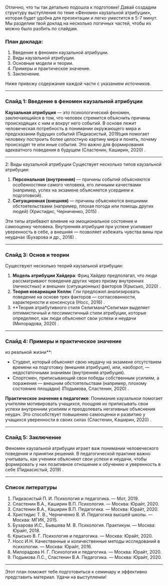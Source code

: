 Отлично, что ты так детально подошла к подготовке! Давай создадим структуру выступления по теме «Феномен каузальной атрибуции», которая будет удобна для презентации и легко уместится в 5-7 минут. Мы разделим твой доклад на несколько логичных частей, чтобы их можно было разбить по слайдам.

### План доклада:
1. Введение в феномен каузальной атрибуции.
2. Виды каузальной атрибуции.
3. Основные модели и теории.
4. Примеры и практическое значение.
5. Заключение.

Ниже привожу содержание каждой части с указанием источников.

---

### Слайд 1: Введение в феномен каузальной атрибуции
**Каузальная атрибуция** — это психологический феномен, заключающийся в том, что человек стремится объяснить причины происходящих с ним и вокруг него событий. В основе лежит человеческая потребность в понимании окружающего мира и предсказании будущих событий (Пидкасистый, 2019)ция помогает человеку построить более целостную картину мира и понять, почему происходят те или иные события. Это важно для формирования адекватного поведения в будущем (Сластенин, Каширин, 2020) .

---

2: Виды каузальной атрибуции
Существует несколько типов каузальной атрибуции:
1. **Персональная (внутренняя)** — причины событий объясняются особенностями самого человека, его личными качествами (например, успех на экзамене объясняется усердием и подготовкой).
2. **Ситуационная (внешняя)** — причины объясняются внешними обстоятельствами (например, плохая погода или помощь других людей) (Христидис, Черниченко, 2015) .

Эти типы атрибвают влияние на эмоциональное состояние и самооценку человека. Внутренняя атрибуция при успехе усиливает уверенность в себе, а внешняя — позволяет избежать чувства вины при неудачах (Бухарова и др., 2018) .

---

### Слайд 3: Основ и теории
Существуют несколько теорий каузальной атрибуции:
1. **Модель атрибуции Хайдера**: Фриц Хайдер предполагал, что люди рассматривают поведение других через призму внутренних (личностных) и внешних (ситуационных) факторов (Крысько, 2020) .
2. **Теория ковариации Келли**: Гли предложил анализировать поведение на основе трех факторов — согласованности, характерности и консенсуса (Носс, 2016) .
3. **Теория атрибутивного стиля Селигмана*Селигман выделяет оптимистичный и пессимистичный стили атрибуции, которые определяют, как люди объясняют свои успехи и неудачи (Милорадова, 2020) .

---

### Слайд 4: Примеры и практическое значение
из реальной жизни**:
- Студент, который объясняет свою неудачу на экзамене отсутствием времени на подготовку (внешняя атрибуция), или, наоборот, — недостаточными знаниями (внутренняя атрибуция).
- Спортсмен, приписывающий свои победы собственным усилиям, а поражения — внешним обстоятельствам (например, плохому состоянию площадки) (Подымова, Сластенин, 2020) .

**Практическое значение в педагогике**:
Понимание каузальнои помогает учителям мотивировать учащихся, поощряя их приписывать свои успехи внутренним усилиям и преодолевать негативные объяснения неудач. Это способствует повышению самооценки и развитию у учащихся уверенности в своих силах (Сластенин, Каширин, 2020) .

---

### Слайд 5: Заключение
Феномен каузальной атрибуции играет важ понимании человеческого поведения и принятии решений. В педагогической практике важно учитывать, как ученики объясняют свои успехи и неудачи, чтобы формировать у них позитивное отношение к обучению и уверенность в себе (Пидкасистый, 2019) .

---

### Список литературы
1. Пидкасистый П. И. Психология и педагогика. — Мот, 2019.
2. Сластенин В.А., Каширин В.П. Психология. — Москва: Юрайт, 2020.
3. Сластенин В.А., Каширин В.П. Педагогика. — Москва: Юрайт, 2020.
4. Христидис Т. В., Черниченко В. И. Педагогика высшей школы. — Москва: МГИК, 2015.
5. Бухарова И.С., Бывшева М. В. Психология. Практикум. — Москва: Юрайт, 2018.
6. Крысько В. Г. Психология и педагогика. — Москва: Юрайт, 2020.
7. Носс И.Н. Качественные и количественные методы исследований в психологии. — Москва: Юрайт, 2016.
8. Милорадова Н. Г. Психология и педагогика. — Москва: Юрайт, 2020.
9. Подымова Л.С., Сластенин В.А. Педагогика. — Москва: Юрайт, 2020.

---

Этот план поможет тебе подготовиться к семинару и эффективно представить материал. Удачи на выступлении!





